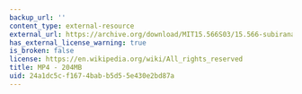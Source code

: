 ```yaml
---
backup_url: ''
content_type: external-resource
external_url: https://archive.org/download/MIT15.566S03/15.566-subirana-220k.mp4
has_external_license_warning: true
is_broken: false
license: https://en.wikipedia.org/wiki/All_rights_reserved
title: MP4 - 204MB
uid: 24a1dc5c-f167-4bab-b5d5-5e430e2bd87a
---
```

